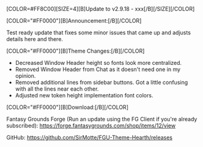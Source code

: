 [COLOR=#FF8C00][SIZE=4][B]Update to v2.9.18 - xxx[/B][/SIZE][/COLOR]


[COLOR="#FF0000"][B]Announcement:[/B][/COLOR]

Test ready update that fixes some minor issues that came up and adjusts details here and there.

[COLOR="#FF0000"][B]Theme Changes:[/B][/COLOR]
- Decreased Window Header height so fonts look more centralized.
- Removed Window Header from Chat as it doesn't need one in my opinion.
- Removed additional lines from sidebar buttons. Got a little confusing with all the lines near each other.
- Adjusted new token height implementation font colors.

[COLOR="#FF0000"][B]Download:[/B][/COLOR]

Fantasy Grounds Forge
(Run an update using the FG Client if you're already subscribed):
https://forge.fantasygrounds.com/shop/items/12/view

GitHub:
https://github.com/SirMotte/FGU-Theme-Hearth/releases

